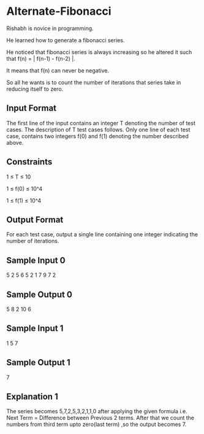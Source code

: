 # Alternate-Fibonacci

Rishabh is novice in programming.

He learned how to generate a fibonacci series.

He noticed that fibonacci series is always increasing so he altered it such that f(n) = | f(n-1) - f(n-2) |.

It means that f(n) can never be negative.

So all he wants is to count the number of iterations that series take in reducing itself to zero.

## Input Format

The first line of the input contains an integer T denoting the number of test cases. The description of T test cases follows. Only one line of each test case, contains two integers f(0) and f(1) denoting the number described above.

## Constraints

1 ≤ T ≤ 10

1 ≤ f(0) ≤ 10^4

1 ≤ f(1) ≤ 10^4

## Output Format

For each test case, output a single line containing one integer indicating the number of iterations.

## Sample Input 0

5
2 5
6 5
2 1
7 9
7 2
## Sample Output 0

5
8
2
10
6
## Sample Input 1

1
5 7
## Sample Output 1

7
## Explanation 1

The series becomes 5,7,2,5,3,2,1,1,0 after applying the given formula i.e. Next Term = Difference between Previous 2 terms. After that we count the numbers from third term upto zero(last term) ,so the output becomes 7.
